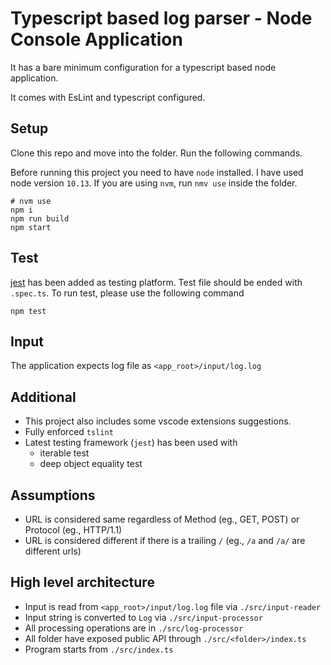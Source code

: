 # Typescript based log parser - Node Console Application

It has a bare minimum configuration for a typescript based node application.

It comes with EsLint and typescript configured.

## Setup

Clone this repo and move into the folder. Run the following commands.

Before running this project you need to have `node` installed. I have used node version `10.13`. If you are using `nvm`, run `nmv use` inside the folder.

```
# nvm use 
npm i
npm run build
npm start
```

## Test

[jest](https://jestjs.io/en/) has been added as testing platform. Test file should be ended with `.spec.ts`. To run test, please use the following command

```
npm test
```

## Input

The application expects log file as `<app_root>/input/log.log`

## Additional

- This project also includes some vscode extensions suggestions.
- Fully enforced `tslint` 
- Latest testing framework (`jest`) has been used with
  - iterable test
  - deep object equality test

## Assumptions

- URL is considered same regardless of Method (eg., GET, POST) or Protocol (eg., HTTP/1.1)
- URL is considered different if there is a trailing `/` (eg., `/a` and `/a/` are different urls)

## High level architecture

- Input is read from `<app_root>/input/log.log` file via `./src/input-reader`
- Input string is converted to `Log` via `./src/input-processor`
- All processing operations are in `./src/log-processor`
- All folder have exposed public API through `./src/<folder>/index.ts`
- Program starts from `./src/index.ts`
